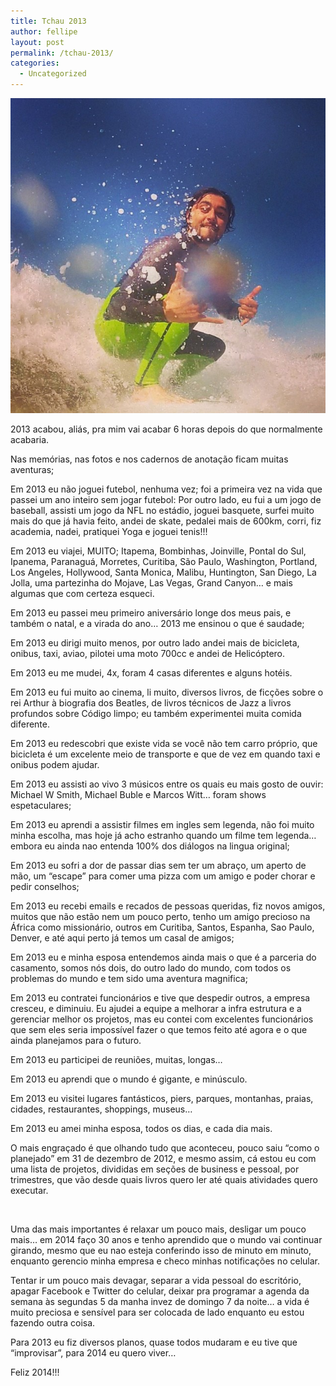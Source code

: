 ```yaml
---
title: Tchau 2013
author: fellipe
layout: post
permalink: /tchau-2013/
categories:
  - Uncategorized
---
```

[<img alt="89ae474a442b11e3bd1522000a1fd589_8" src="/img/posts/2013/12/89ae474a442b11e3bd1522000a1fd589_8.jpg"  />][1]

2013 acabou, aliás, pra mim vai acabar 6 horas depois do que normalmente acabaria.

Nas memórias, nas fotos e nos cadernos de anotação ficam muitas aventuras;

Em 2013 eu não joguei futebol, nenhuma vez; foi a primeira vez na vida que passei um ano inteiro sem jogar futebol: Por outro lado, eu fui a um jogo de baseball, assisti um jogo da NFL no estádio, joguei basquete, surfei muito mais do que já havia feito, andei de skate, pedalei mais de 600km, corri, fiz academia, nadei, pratiquei Yoga e joguei tenis!!!

Em 2013 eu viajei, MUITO; Itapema, Bombinhas, Joinville, Pontal do Sul, Ipanema, Paranaguá, Morretes, Curitiba, São Paulo, Washington, Portland, Los Angeles, Hollywood, Santa Monica, Malibu, Huntington, San Diego, La Jolla, uma partezinha do Mojave, Las Vegas, Grand Canyon&#8230; e mais algumas que com certeza esqueci.

Em 2013 eu passei meu primeiro aniversário longe dos meus pais, e também o natal, e a virada do ano&#8230; 2013 me ensinou o que é saudade;

Em 2013 eu dirigi muito menos, por outro lado andei mais de bicicleta, onibus, taxi, aviao, pilotei uma moto 700cc e andei de Helicóptero.

Em 2013 eu me mudei, 4x, foram 4 casas diferentes e alguns hotéis.

Em 2013 eu fui muito ao cinema, li muito, diversos livros, de ficções sobre o rei Arthur à biografia dos Beatles, de livros técnicos de Jazz a livros profundos sobre Código limpo; eu também experimentei muita comida diferente.

Em 2013 eu redescobri que existe vida se você não tem carro próprio, que bicicleta é um excelente meio de transporte e que de vez em quando taxi e onibus podem ajudar.

Em 2013 eu assisti ao vivo 3 músicos entre os quais eu mais gosto de ouvir: Michael W Smith, Michael Buble e Marcos Witt&#8230; foram shows espetaculares;

Em 2013 eu aprendi a assistir filmes em ingles sem legenda, não foi muito minha escolha, mas hoje já acho estranho quando um filme tem legenda&#8230; embora eu ainda nao entenda 100% dos diálogos na lingua original;

Em 2013 eu sofri a dor de passar dias sem ter um abraço, um aperto de mão, um &#8220;escape&#8221; para comer uma pizza com um amigo e poder chorar e pedir conselhos;

Em 2013 eu recebi emails e recados de pessoas queridas, fiz novos amigos, muitos que não estão nem um pouco perto, tenho um amigo precioso na África como missionário, outros em Curitiba, Santos, Espanha, Sao Paulo, Denver, e até aqui perto já temos um casal de amigos;

Em 2013 eu e minha esposa entendemos ainda mais o que é a parceria do casamento, somos nós dois, do outro lado do mundo, com todos os problemas do mundo e tem sido uma aventura magnifica;

Em 2013 eu contratei funcionários e tive que despedir outros, a empresa cresceu, e diminuiu. Eu ajudei a equipe a melhorar a infra estrutura e a gerenciar melhor os projetos, mas eu contei com excelentes funcionários que sem eles seria impossível fazer o que temos feito até agora e o que ainda planejamos para o futuro.

Em 2013 eu participei de reuniões, muitas, longas&#8230;

Em 2013 eu aprendi que o mundo é gigante, e minúsculo.

Em 2013 eu visitei lugares fantásticos, piers, parques, montanhas, praias, cidades, restaurantes, shoppings, museus&#8230;

Em 2013 eu amei minha esposa, todos os dias, e cada dia mais.

O mais engraçado é que olhando tudo que aconteceu, pouco saiu &#8220;como o planejado&#8221; em 31 de dezembro de 2012, e mesmo assim, cá estou eu com uma lista de projetos, divididas em seções de business e pessoal, por trimestres, que vão desde quais livros quero ler até quais atividades quero executar.

&nbsp;

Uma das mais importantes é relaxar um pouco mais, desligar um pouco mais&#8230; em 2014 faço 30 anos e tenho aprendido que o mundo vai continuar girando, mesmo que eu nao esteja conferindo isso de minuto em minuto, enquanto gerencio minha empresa e checo minhas notificações no celular.

Tentar ir um pouco mais devagar, separar a vida pessoal do escritório, apagar Facebook e Twitter do celular, deixar pra programar a agenda da semana às segundas 5 da manha invez de domingo 7 da noite&#8230; a vida é muito preciosa e sensível para ser colocada de lado enquanto eu estou fazendo outra coisa.

Para 2013 eu fiz diversos planos, quase todos mudaram e eu tive que &#8220;improvisar&#8221;, para 2014 eu quero viver&#8230;

Feliz 2014!!!

 [1]: /img/posts/2013/12/89ae474a442b11e3bd1522000a1fd589_8.jpg